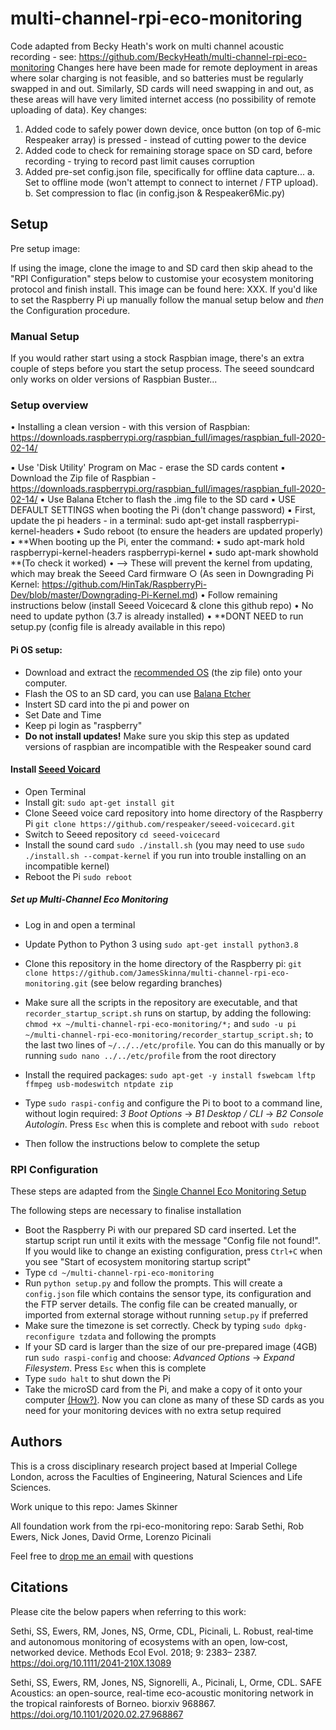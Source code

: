 # multi-channel-rpi-eco-monitoring

Code adapted from Becky Heath's work on multi channel acoustic recording - see: https://github.com/BeckyHeath/multi-channel-rpi-eco-monitoring
Changes here have been made for remote deployment in areas where solar charging is not feasible, and so batteries must be regularly swapped in and out. Similarly, SD cards will need swapping in and out, as these areas will have very limited internet access (no possibility of remote uploading of data). Key changes:
  1. Added code to safely power down device, once button (on top of 6-mic Respeaker array) is pressed - instead of cutting power to the device
  2. Added code to check for remaining storage space on SD card, before recording - trying to record past limit causes corruption
  3. Added pre-set config.json file, specifically for offline data capture...
      a. Set to offline mode (won't attempt to connect to internet / FTP upload).
      b. Set compression to flac (in config.json & Respeaker6Mic.py)

## Setup 

Pre setup image: 

If using the image, clone the image to and SD card then skip ahead to the "RPI Configuration" steps below to customise your ecosystem monitoring protocol and finish install. This image can be found here: XXX. If you'd like to set the Raspberry Pi up manually follow the manual setup below and *then* the Configuration procedure. 

### Manual Setup 

If you would rather start using a stock Raspbian image, there's an extra couple of steps before you start the setup process. The seeed soundcard only works on older versions of Raspbian Buster...

### Setup overview

• Installing a clean version - with this version of Raspbian: https://downloads.raspberrypi.org/raspbian_full/images/raspbian_full-2020-02-14/

▪ Use 'Disk Utility' Program on Mac - erase the SD cards content
▪ Download the Zip file of Raspbian - https://downloads.raspberrypi.org/raspbian_full/images/raspbian_full-2020-02-14/
▪ Use Balana Etcher to flash the .img file to the SD card
▪ USE DEFAULT SETTINGS when booting the Pi (don't change password)
▪ First, update the pi headers - in a terminal: sudo apt-get install raspberrypi-kernel-headers
•   Sudo reboot (to ensure the headers are updated properly)
▪ **When booting up the Pi, enter the command:
  • sudo apt-mark hold raspberrypi-kernel-headers raspberrypi-kernel
  • sudo apt-mark showhold  **(To check it worked)
    • --> These will prevent the kernel from updating, which may break the Seeed Card firmware
    ○ (As seen in Downgrading Pi Kernel: https://github.com/HinTak/RaspberryPi-Dev/blob/master/Downgrading-Pi-Kernel.md)
• Follow remaining instructions below (install Seeed Voicecard & clone this github repo)
  • No need to update python (3.7 is already installed)
  • **DONT NEED to run setup.py (config file is already available in this repo)

#### Pi OS setup: 

* Download and extract the [recommended OS](https://downloads.raspberrypi.org/raspbian_full/images/raspbian_full-2020-02-14/) (the zip file) onto your computer.
* Flash the OS to an SD card, you can use [Balana Etcher](https://www.balena.io/etcher/)
* Instert SD card into the pi and power on 
* Set Date and Time 
* Keep pi login as "raspberry"
* **Do not install updates!** Make sure you skip this step as updated versions of raspbian are incompatible with the Respeaker sound card

#### Install [Seeed Voicard](https://wiki.seeedstudio.com/ReSpeaker_6-Mic_Circular_Array_kit_for_Raspberry_Pi/)

* Open Terminal
* Install git: ``sudo apt-get install git``
* Clone Seeed voice card repository into home directory of the Raspberry Pi ``git clone https://github.com/respeaker/seeed-voicecard.git``
* Switch to Seeed repository ``cd seeed-voicecard``
* Install the sound card ``sudo ./install.sh`` (you may need to use ``sudo ./install.sh --compat-kernel`` if you run into trouble installing on an incompatible kernel)
* Reboot the Pi ``sudo reboot``

##### Set up Multi-Channel Eco Monitoring

* Log in and open a terminal
* Update Python to Python 3 using ``sudo apt-get install python3.8``
* Clone this repository in the home directory of the Raspberry pi: ``git clone https://github.com/JamesSkinna/multi-channel-rpi-eco-monitoring.git`` (see below regarding branches)
* Make sure all the scripts in the repository are executable, and that ``recorder_startup_script.sh`` runs on startup, by adding the following: ``chmod +x ~/multi-channel-rpi-eco-monitoring/*;`` and ``sudo -u pi ~/multi-channel-rpi-eco-monitoring/recorder_startup_script.sh;`` to the last two lines of ``~/../../etc/profile``. You can do this manually or by running ``sudo nano ../../etc/profile`` from the root directory
* Install the required packages: ``sudo apt-get -y install fswebcam lftp ffmpeg usb-modeswitch ntpdate zip``
* Type ``sudo raspi-config`` and configure the Pi to boot to a command line, without login required: _3 Boot Options_ -> _B1 Desktop / CLI_ -> _B2 Console Autologin_. Press ``Esc`` when this is complete and reboot with ``sudo reboot``

* Then follow the instructions below to complete the setup

### RPI Configuration

These steps are adapted from the [Single Channel Eco Monitoring Setup](https://github.com/sarabsethi/rpi-eco-monitoring)

The following steps are necessary to finalise installation


* Boot the Raspberry Pi with our prepared SD card inserted. Let the startup script run until it exits with the message "Config file not found!". If you would like to change an existing configuration, press ``Ctrl+C`` when you see "Start of ecosystem monitoring startup script"
* Type ``cd ~/multi-channel-rpi-eco-monitoring``
* Run ``python setup.py`` and follow the prompts. This will create a ``config.json`` file which contains the sensor type, its configuration and the FTP server details. The config file can be created manually, or imported from external storage without running ``setup.py`` if preferred
* Make sure the timezone is set correctly. Check by typing ``sudo dpkg-reconfigure tzdata`` and following the prompts
* If your SD card is larger than the size of our pre-prepared image (4GB) run ``sudo raspi-config`` and choose: _Advanced Options_ -> _Expand Filesystem_. Press ``Esc`` when this is complete
* Type ``sudo halt`` to shut down the Pi
* Take the microSD card from the Pi, and make a copy of it onto your computer [(How?)](https://www.raspberrypi.org/documentation/installation/installing-images/). Now you can clone as many of these SD cards as you need for your monitoring devices with no extra setup required


## Authors
This is a cross disciplinary research project based at Imperial College London, across the Faculties of Engineering, Natural Sciences and Life Sciences.

Work unique to this repo: James Skinner 

All foundation work from the rpi-eco-monitoring repo: Sarab Sethi, Rob Ewers, Nick Jones, David Orme, Lorenzo Picinali

Feel free to [drop me an email](mailto:jts19@ic.ac.uk) with questions 


## Citations
Please cite the below papers when referring to this work:

Sethi, SS, Ewers, RM, Jones, NS, Orme, CDL, Picinali, L. Robust, real‐time and autonomous monitoring of ecosystems with an open, low‐cost, networked device. Methods Ecol Evol. 2018; 9: 2383– 2387. https://doi.org/10.1111/2041-210X.13089 

Sethi, SS, Ewers, RM, Jones, NS, Signorelli, A., Picinali, L, Orme, CDL. SAFE Acoustics: an open-source, real-time eco-acoustic monitoring network in the tropical rainforests of Borneo. biorxiv 968867. https://doi.org/10.1101/2020.02.27.968867

